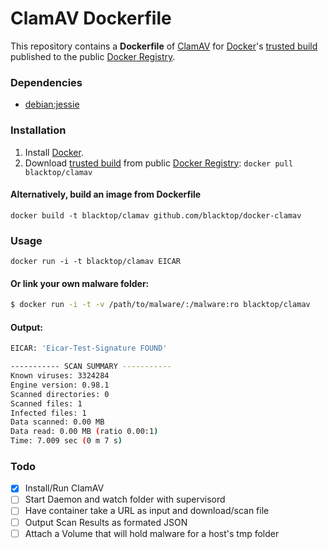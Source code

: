 ClamAV Dockerfile
=============

This repository contains a **Dockerfile** of [ClamAV](http://www.clamav.net/lang/en/) for [Docker](https://www.docker.io/)'s [trusted build](https://index.docker.io/u/blacktop/clamav/) published to the public [Docker Registry](https://index.docker.io/).

### Dependencies

* [debian:jessie](https://index.docker.io/_/debian/)


### Installation

1. Install [Docker](https://www.docker.io/).
2. Download [trusted build](https://index.docker.io/u/blacktop/clamav/) from public [Docker Registry](https://index.docker.io/): `docker pull blacktop/clamav`

#### Alternatively, build an image from Dockerfile
`docker build -t blacktop/clamav github.com/blacktop/docker-clamav`

### Usage

    docker run -i -t blacktop/clamav EICAR

#### Or link your own malware folder:
```bash
$ docker run -i -t -v /path/to/malware/:/malware:ro blacktop/clamav
```
#### Output:
```bash
EICAR: 'Eicar-Test-Signature FOUND'

----------- SCAN SUMMARY -----------
Known viruses: 3324284
Engine version: 0.98.1
Scanned directories: 0
Scanned files: 1
Infected files: 1
Data scanned: 0.00 MB
Data read: 0.00 MB (ratio 0.00:1)
Time: 7.009 sec (0 m 7 s)
```
### Todo
- [x] Install/Run ClamAV
- [ ] Start Daemon and watch folder with supervisord
- [ ] Have container take a URL as input and download/scan file
- [ ] Output Scan Results as formated JSON
- [ ] Attach a Volume that will hold malware for a host's tmp folder
